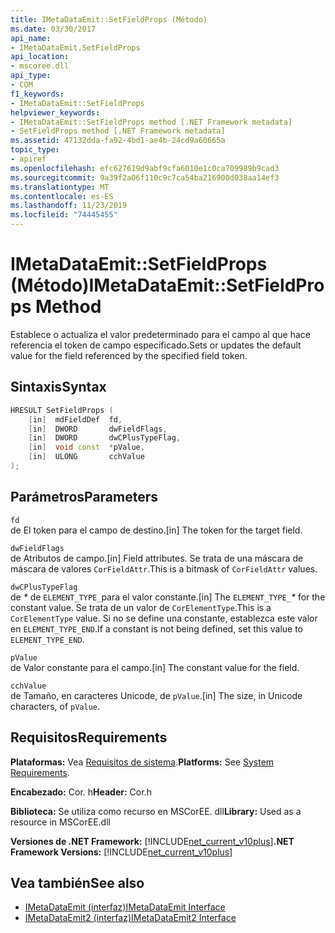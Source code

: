 ```yaml
---
title: IMetaDataEmit::SetFieldProps (Método)
ms.date: 03/30/2017
api_name:
- IMetaDataEmit.SetFieldProps
api_location:
- mscoree.dll
api_type:
- COM
f1_keywords:
- IMetaDataEmit::SetFieldProps
helpviewer_keywords:
- IMetaDataEmit::SetFieldProps method [.NET Framework metadata]
- SetFieldProps method [.NET Framework metadata]
ms.assetid: 47132dda-fa92-4bd1-ae4b-24cd9a60665a
topic_type:
- apiref
ms.openlocfilehash: efc627619d9abf9cfa6010e1c0ca709989b9cad3
ms.sourcegitcommit: 9a39f2a06f110c9c7ca54ba216900d038aa14ef3
ms.translationtype: MT
ms.contentlocale: es-ES
ms.lasthandoff: 11/23/2019
ms.locfileid: "74445455"
---
```

# <a name="imetadataemitsetfieldprops-method"></a><span data-ttu-id="cd2c4-102">IMetaDataEmit::SetFieldProps (Método)</span><span class="sxs-lookup"><span data-stu-id="cd2c4-102">IMetaDataEmit::SetFieldProps Method</span></span>
<span data-ttu-id="cd2c4-103">Establece o actualiza el valor predeterminado para el campo al que hace referencia el token de campo especificado.</span><span class="sxs-lookup"><span data-stu-id="cd2c4-103">Sets or updates the default value for the field referenced by the specified field token.</span></span>  
  
## <a name="syntax"></a><span data-ttu-id="cd2c4-104">Sintaxis</span><span class="sxs-lookup"><span data-stu-id="cd2c4-104">Syntax</span></span>  
  
```cpp  
HRESULT SetFieldProps (  
    [in]  mdFieldDef  fd,   
    [in]  DWORD       dwFieldFlags,   
    [in]  DWORD       dwCPlusTypeFlag,   
    [in]  void const  *pValue,   
    [in]  ULONG       cchValue   
);  
```  
  
## <a name="parameters"></a><span data-ttu-id="cd2c4-105">Parámetros</span><span class="sxs-lookup"><span data-stu-id="cd2c4-105">Parameters</span></span>  
 `fd`  
 <span data-ttu-id="cd2c4-106">de El token para el campo de destino.</span><span class="sxs-lookup"><span data-stu-id="cd2c4-106">[in] The token for the target field.</span></span>  
  
 `dwFieldFlags`  
 <span data-ttu-id="cd2c4-107">de Atributos de campo.</span><span class="sxs-lookup"><span data-stu-id="cd2c4-107">[in] Field attributes.</span></span> <span data-ttu-id="cd2c4-108">Se trata de una máscara de máscara de valores `CorFieldAttr`.</span><span class="sxs-lookup"><span data-stu-id="cd2c4-108">This is a bitmask of `CorFieldAttr` values.</span></span>  
  
 `dwCPlusTypeFlag`  
 <span data-ttu-id="cd2c4-109">de *\** de `ELEMENT_TYPE_`para el valor constante.</span><span class="sxs-lookup"><span data-stu-id="cd2c4-109">[in] The `ELEMENT_TYPE_`*\** for the constant value.</span></span> <span data-ttu-id="cd2c4-110">Se trata de un valor de `CorElementType`.</span><span class="sxs-lookup"><span data-stu-id="cd2c4-110">This is a `CorElementType` value.</span></span> <span data-ttu-id="cd2c4-111">Si no se define una constante, establezca este valor en `ELEMENT_TYPE_END`.</span><span class="sxs-lookup"><span data-stu-id="cd2c4-111">If a constant is not being defined, set this value to `ELEMENT_TYPE_END`.</span></span>  
  
 `pValue`  
 <span data-ttu-id="cd2c4-112">de Valor constante para el campo.</span><span class="sxs-lookup"><span data-stu-id="cd2c4-112">[in] The constant value for the field.</span></span>  
  
 `cchValue`  
 <span data-ttu-id="cd2c4-113">de Tamaño, en caracteres Unicode, de `pValue`.</span><span class="sxs-lookup"><span data-stu-id="cd2c4-113">[in] The size, in Unicode characters, of `pValue`.</span></span>  
  
## <a name="requirements"></a><span data-ttu-id="cd2c4-114">Requisitos</span><span class="sxs-lookup"><span data-stu-id="cd2c4-114">Requirements</span></span>  
 <span data-ttu-id="cd2c4-115">**Plataformas:** Vea [Requisitos de sistema](../../../../docs/framework/get-started/system-requirements.md).</span><span class="sxs-lookup"><span data-stu-id="cd2c4-115">**Platforms:** See [System Requirements](../../../../docs/framework/get-started/system-requirements.md).</span></span>  
  
 <span data-ttu-id="cd2c4-116">**Encabezado:** Cor. h</span><span class="sxs-lookup"><span data-stu-id="cd2c4-116">**Header:** Cor.h</span></span>  
  
 <span data-ttu-id="cd2c4-117">**Biblioteca:** Se utiliza como recurso en MSCorEE. dll</span><span class="sxs-lookup"><span data-stu-id="cd2c4-117">**Library:** Used as a resource in MSCorEE.dll</span></span>  
  
 <span data-ttu-id="cd2c4-118">**Versiones de .NET Framework:** [!INCLUDE[net_current_v10plus](../../../../includes/net-current-v10plus-md.md)]</span><span class="sxs-lookup"><span data-stu-id="cd2c4-118">**.NET Framework Versions:** [!INCLUDE[net_current_v10plus](../../../../includes/net-current-v10plus-md.md)]</span></span>  
  
## <a name="see-also"></a><span data-ttu-id="cd2c4-119">Vea también</span><span class="sxs-lookup"><span data-stu-id="cd2c4-119">See also</span></span>

- [<span data-ttu-id="cd2c4-120">IMetaDataEmit (interfaz)</span><span class="sxs-lookup"><span data-stu-id="cd2c4-120">IMetaDataEmit Interface</span></span>](../../../../docs/framework/unmanaged-api/metadata/imetadataemit-interface.md)
- [<span data-ttu-id="cd2c4-121">IMetaDataEmit2 (interfaz)</span><span class="sxs-lookup"><span data-stu-id="cd2c4-121">IMetaDataEmit2 Interface</span></span>](../../../../docs/framework/unmanaged-api/metadata/imetadataemit2-interface.md)
